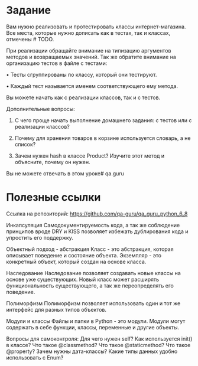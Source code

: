 # Задание
Вам нужно реализовать и протестировать классы интернет-магазина. Все места, которые нужно дописать как в тестах, так и классах, отмечены # TODO.



При реализации обращайте внимание на типизацию аргументов методов и возвращаемых значений. Так же обратите внимание на организацию тестов в файле с тестами:



• Тесты сгруппированы по классу, который они тестируют.

• Каждый тест называется именем соответствующего ему метода.



Вы можете начать как с реализации классов, так и с тестов.



Дополнительные вопросы:



1) С чего проще начать выполнение домашнего задания: с тестов или с реализации классов?

2) Почему для хранения товаров в корзине используется словарь, а не список?

3) Зачем нужен hash в классе Product? Изучите этот метод и объясните, почему он нужен.

Вы не можете отвечать в этом уроке# qa.guru

# Полезные ссылки

Ссылка на репозиторий: https://github.com/qa-guru/qa_guru_python_6_8

Инкапсуляция
Самодокументируемость кода, а так же соблюдение принципов вроде DRY и KISS позволяет избежать дублирования кода и упростить его поддержку.

Объектный подход - абстракция
Класс - это абстракция, которая описывает поведение и состояние объекта. Экземпляр - это конкретный объект, который создан на основе класса.

Наследование
Наследование позволяет создавать новые классы на основе уже существующих. Новый класс может расширять функциональность существующего, а так же переопределять его поведение.

Полиморфизм
Полиморфизм позволяет использовать один и тот же интерфейс для разных типов объектов.

Модули и классы
Файлы и папки в Python - это модули. Модули могут содержать в себе функции, классы, переменные и другие объекты.

Вопросы для самоконтроля:
Для чего нужен self?
Как используется init() в классе?
Что такое @classmethod?
Что такое @staticmethod?
Что такое @property?
Зачем нужны дата-классы?
Какие типы данных удобно использовать с Enum?